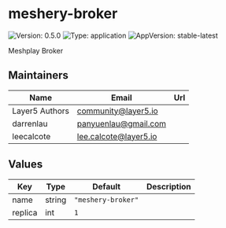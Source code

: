 # meshery-broker

![Version: 0.5.0](https://img.shields.io/badge/Version-0.5.0-informational?style=flat-square) ![Type: application](https://img.shields.io/badge/Type-application-informational?style=flat-square) ![AppVersion: stable-latest](https://img.shields.io/badge/AppVersion-stable--latest-informational?style=flat-square)

Meshplay Broker

## Maintainers

| Name | Email | Url |
| ---- | ------ | --- |
| Layer5 Authors | <community@layer5.io> |  |
| darrenlau | <panyuenlau@gmail.com> |  |
| leecalcote | <lee.calcote@layer5.io> |  |

## Values

| Key | Type | Default | Description |
|-----|------|---------|-------------|
| name | string | `"meshery-broker"` |  |
| replica | int | `1` |  |

